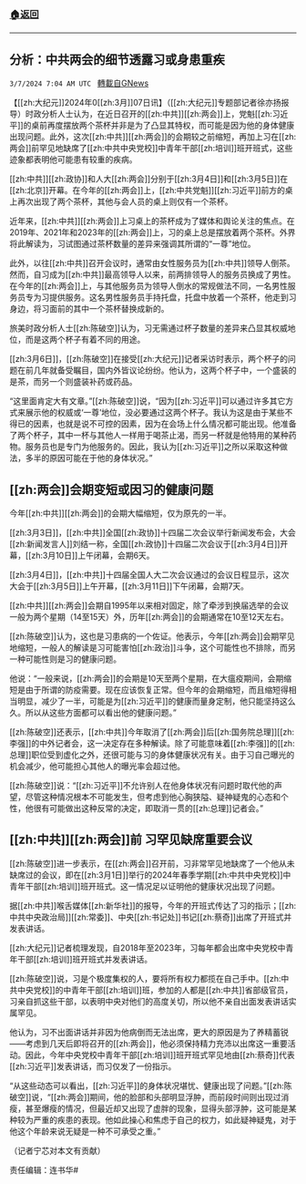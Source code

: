 ###  [:house:返回](README.md)
---


## 分析：中共两会的细节透露习或身患重疾
`3/7/2024 7:04 AM UTC ` [轉載自GNews](https://gnews.org/articles/2373140)

【[[zh:大纪元]]2024年0[[zh:3月]]07日讯】（[[zh:大纪元]]专题部记者徐亦扬报导）时政分析人士认为，在近日召开的[[zh:中共]][[zh:两会]]上，党魁[[zh:习近平]]的桌前再度摆放两个茶杯并非是为了凸显其特权，而可能是因为他的身体健康出现问题。此外，这次[[zh:中共]][[zh:两会]]的会期较之前缩短，再加上习在[[zh:两会]]前罕见地缺席了[[zh:中共中央党校]]中青年干部[[zh:培训]]班开班式，这些迹象都表明他可能患有较重的疾病。

[[zh:中共]][[zh:政协]]和人大[[zh:两会]]分别于[[zh:3月4日]]和[[zh:3月5日]]在[[zh:北京]]开幕。在今年的[[zh:两会]]上，[[zh:中共党魁]][[zh:习近平]]前方的桌上再次出现了两个茶杯，其他与会人员的桌上则仅有一个茶杯。

近年来，[[zh:中共]][[zh:两会]]上习桌上的茶杯成为了媒体和舆论关注的焦点。在2019年、2021年和2023年的[[zh:两会]]上，习的桌上总是摆放着两个茶杯。外界将此解读为，习试图通过茶杯数量的差异来强调其所谓的“一尊”地位。

此外，以往[[zh:中共]]召开会议时，通常由女性服务员为[[zh:中共]]领导人倒茶。然而，自习成为[[zh:中共]]最高领导人以来，前两排领导人的服务员换成了男性。在今年的[[zh:两会]]上，与其他服务员为领导人倒水的常规做法不同，一名男性服务员专为习提供服务。这名男性服务员手持托盘，托盘中放着一个茶杯，他走到习身边，将习面前的其中一个茶杯替换成新的。

旅美时政分析人士[[zh:陈破空]]认为，习无需通过杯子数量的差异来凸显其权威地位，而是这两个杯子有着不同的用途。

[[zh:3月6日]]，[[zh:陈破空]]在接受[[zh:大纪元]]记者采访时表示，两个杯子的问题在前几年就备受瞩目，国内外皆议论纷纷。他认为，这两个杯子中，一个盛装的是茶，而另一个则盛装补药或药品。

“这里面肯定大有文章。”[[zh:陈破空]]说，“因为[[zh:习近平]]可以通过许多其它方式来展示他的权威或‘一尊’地位，没必要通过这两个杯子。我认为这是由于某些不得已的因素，也就是说不可控的因素，因为在会场上什么情况都可能出现。他准备了两个杯子，其中一杯与其他人一样用于喝茶止渴，而另一杯就是他特用的某种药物。服务员也是专门为他服务的。因此，我认为[[zh:习近平]]之所以采取这种做法，多半的原因可能在于他的身体状况。”

## [[zh:两会]]会期变短或因习的健康问题

今年[[zh:中共]][[zh:两会]]的会期大幅缩短，仅为原先的一半。

[[zh:3月3日]]，[[zh:中共]]全国[[zh:政协]]十四届二次会议举行新闻发布会，大会[[zh:新闻发言人]]刘结一称，全国[[zh:政协]]十四届二次会议于[[zh:3月4日]]开幕，[[zh:3月10日]]上午闭幕，会期6天。

[[zh:3月4日]]，[[zh:中共]]十四届全国人大二次会议通过的会议日程显示，这次大会于[[zh:3月5日]]上午开幕，[[zh:3月11日]]下午闭幕，会期7天。

[[zh:中共]][[zh:两会]]会期自1995年以来相对固定，除了牵涉到换届选举的会议一般为两个星期（14至15天）外，历年[[zh:两会]]的会期通常在10至12天左右。

[[zh:陈破空]]认为，这也是习患病的一个佐证。他表示，今年[[zh:两会]]会期罕见地缩短，一般人的解读是习可能害怕[[zh:政治]]斗争，这个可能性也不排除，而另一种可能性则是习的健康问题。

他说：“一般来说，[[zh:两会]]的会期是10天至两个星期，在大瘟疫期间，会期缩短是由于所谓的防疫需要。现在应该恢复正常。但今年的会期缩短，而且缩短得相当明显，减少了一半，可能是为[[zh:习近平]]的健康而量身定制，他只能坚持这么久。所以从这些方面都可以看出他的健康问题。”

[[zh:陈破空]]还表示，[[zh:中共]]今年取消了[[zh:两会]]后[[zh:国务院总理]][[zh:李强]]的中外记者会，这一决定存在多种解读。除了可能意味着[[zh:李强]]的[[zh:总理]]职位受到虚化之外，还很可能与习的身体健康状况有关。由于习自己曝光的机会减少，他可能担心其他人的曝光率会超过他。

[[zh:陈破空]]说：“[[zh:习近平]]不允许别人在他身体状况有问题时取代他的声望，尽管这种情况根本不可能发生，但考虑到他心胸狭隘、疑神疑鬼的心态和个性，他很有可能做出这种反常的决定，即取消一贯的[[zh:总理]]记者会。”

## [[zh:中共]][[zh:两会]]前 习罕见缺席重要会议

[[zh:陈破空]]进一步表示，在[[zh:两会]]召开前，习非常罕见地缺席了一个他从未缺席过的会议，即在[[zh:3月1日]]举行的2024年春季学期[[zh:中共中央党校]]中青年干部[[zh:培训]]班开班式。这一情况足以证明他的健康状况出现了问题。

据[[zh:中共]]喉舌媒体[[zh:新华社]]的报导，今年的开班式传达了习的指示；[[zh:中共中央政治局]][[zh:常委]]、中央[[zh:书记处]]书记[[zh:蔡奇]]出席了开班式并发表讲话。

[[zh:大纪元]]记者梳理发现，自2018年至2023年，习每年都会出席中央党校中青年干部[[zh:培训]]班开班式并发表讲话。

[[zh:陈破空]]说，习是个极度集权的人，要将所有权力都揽在自己手中。[[zh:中共中央党校]]的中青年干部[[zh:培训]]班，参加的人都是[[zh:中共]]省部级官员，习亲自抓这些干部，以表明中央对他们的高度关切，所以他不亲自出面发表讲话实属罕见。

他认为，习不出面讲话并非因为他病倒而无法出席，更大的原因是为了养精蓄锐——考虑到几天后即将召开的[[zh:两会]]，他必须保持精力充沛以出席这一重要活动。因此，今年中央党校中青年干部[[zh:培训]]班开班式罕见地由[[zh:蔡奇]]代表[[zh:习近平]]发表讲话，而习仅发了一份指示。

“从这些动态可以看出，[[zh:习近平]]的身体状况堪忧、健康出现了问题。”[[zh:陈破空]]说，“[[zh:两会]]期间，他的脸部和头部明显浮肿，而前段时间则出现过消瘦，甚至爆瘦的情况，但最近却又出现了虚胖的现象，显得头部浮肿，这可能是某种较为严重的疾患的表现。他如此操心和焦虑于自己的权力，如此疑神疑鬼，对于他这个年龄来说无疑是一种不可承受之重。”

（记者宁芯对本文有贡献）

责任编辑：连书华#
